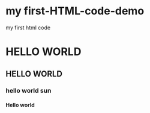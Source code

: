 # my first-HTML-code-demo
my first html code
<html>
<head>
  <title>My first html code</title>
  
</head>
<body>
  <h1>HELLO WORLD </h1>
  <h2> HELLO WORLD</h2>
  <h3>hello world sun</h3>
  <h4>Hello world </h4>
</body>
</html>
